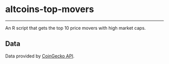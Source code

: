 # altcoins-top-movers
---
 An R script that gets the top 10 price movers with high market caps.

## Data

Data provided by [CoinGecko API](https://www.coingecko.com/en/api).
